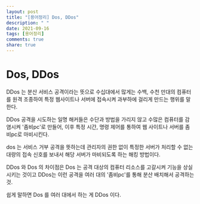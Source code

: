 ```yaml
---
layout: post
title: "[용어정리] Dos, DDos"
description: " "
date: 2021-09-16
tags: [용어정리]
comments: true
share: true
---
```


# Dos, DDos

DDos 는 분산 서비스 공격이라는 뜻으로 수십대에서 많게는 수백, 수천 만대의 컴퓨터를 원격 조종하여 특정 웹사이트나 서버에 접속시켜 과부하에 걸리게 만드는 행위를 말한다.

DDos 공격을 시도하는 일명 해커들은 수단과 방법을 가리지 않고 수많은 컴퓨터를 감염시켜 '좀비pc'로 만들어, 이후 특정 시간, 명령 제어를 통하여 웹 사이트나 서버를 좀비pc로 마비시킨다.

dos 는 서비스 거부 공격을 뜻하는데 관리자의 권한 없이 특정한 서버가 처리할 수 없는 대량의 접속 신호를 보내서 해당 서버가 마비되도록 하는 해킹 방법이다.



DDos 와 Dos 의 차이점은 Dos 는 공격 대상의 컴퓨터 리소스를 고갈시켜 기능을 상실시키는 것이고 DDos는 이런 공격을 여러 대의 '좀비pc'를 통해 분산 배치해서 공격하는 것.

쉽게 말하면 Dos 를 여러 대에서 하는 게 DDos 이다.